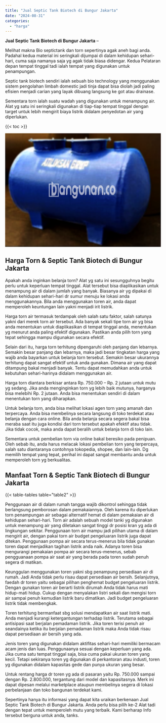 ```yaml
---
title: "Jual Septic Tank Biotech di Bungur Jakarta"
date: "2024-08-31"
categories: 
  - "harga"
---
```


**Jual Septic Tank Biotech di Bungur Jakarta** –

Melihat makna Bio septictank dan torn sepertinya agak aneh bagi anda. Padahal kedua material ini seringkali dijumpai di dalam kehidupan sehari-hari, cuma saja namanya saja yg agak tidak biasa didengar. Kedua Pelataran depan tempat tinggal tadi ialah tempat yang digunakan untuk penampungan.

Septic tank biotech sendiri ialah sebuah bio technology yang menggunakan sistem pengolahan limbah domestic jadi tinja dapat bisa diolah jadi paling efisien menjadi carian yang layak dibuang langsung ke got atau drainase.

Sementara torn ialah suatu wadah yang digunakan untuk menampung air. Alat yg satu ini seringkali digunakan di tiap-tiap tempat tinggal dengan target untuk lebih mengirit biaya listrik didalam penyedotan air yang diperlukan.

{{< toc >}}

![Jual Septic Tank Biotech di Bungur Jakarta](/images/jual-bio-septictank-09.png)

## Harga Torn & Septic Tank Biotech di Bungur Jakarta

Apakah anda inginkan belanja torn? Alat yg satu ini sesungguhnya begitu perlu untuk keperluan tempat tinggal. Alat tersebut bisa diaplikasikan untuk menampung air di dalam jumlah yang banyak. Biasanya air yg dipakai di dalam kehidupan sehari-hari dr sumur menuju ke lokasi anda menggunakannya. Bila anda menggunakan toren air, anda dapat memperoleh keuntungan lain yakni menjadi irit listrik.

Harga torn air termasuk terdampak oleh salah satu faktor, salah satunya yakni dari merek torn air tersebut. Ada banyak sekali tipe torn air yg bisa anda menentukan untuk diaplikasikan di tempat tinggal anda, menentukan yg menurut anda paling efektif digunakan. Pastikan anda pilih torn yang tepat sehingga mampu digunakan secara efektif.

Selain dari itu, harga torn terhitung dipengaruhi oleh panjang dan lebarnya. Semakin besar panjang dan lebarnya, maka jadi besar tingkatan harga yang wajib anda bayarkan untuk belanja torn tersebut. Semakin besar ukurannya terhitung dapat sangat efektif untuk anda gunakan. Dimana air yang dapat ditampung bakal menjadi banyak. Tentu dapat memudahkan anda untuk kebutuhan sehari-harinya didalam menggunakan air.

Harga torn diantara berkisar antara Rp. 750.000 – Rp. 2 jutaan untuk mutu yg sedang. Jika anda menginginkan torn yg lebih baik mutunya, harganya bisa melebihi Rp. 2 jutaan. Anda bisa menentukan sendiri di dalam menentukan torn yang diharapkan.

Untuk belanja torn, anda bisa melihat lokasi agen torn yang amanah dan terpercaya. Anda bisa membelinya secara langsung di toko terdekat atau belanja dengan cara online. Bila anda belanja secara segera bakal bisa meraba saat itu juga kondisi dari torn tersebut apakah efektif atau tidak. Jika tidak cocok, maka anda dapat beralih untuk belanja torn di toko lain.

Sementara untuk pembelian torn via online bakal beresiko pada penipuan. Oleh sebab itu, anda harus melacak lokasi pembelian torn yang terpercaya, salah satu diantaranya contohnya tokopedia, shopee, dan lain-lain. Dg memilih tempat yang tepat, perihal ini dapat sangat membantu anda untuk memperoleh torn yg berkualitas.

## Manfaat Torn & Septic Tank Biotech di Bungur Jakarta

{{< table-tables table="table2" >}}

Penggunaan air di dalam rumah tangga wajib dikontrol sehingga tidak berlangsung pemborosan dalam pemakaiannya. Oleh karena itu diperlukan torn penampungan air sebagai alternatif hemat di dalam pemakaian air di kehidupan sehari-hari. Torn air adalah sebuah model tanki yg digunakan untuk menampung air yang diletakan sangat tinggi dr posisi kran yg ada di lingkungan sekitar. Penggunaan torn air mampu jadi pilihan utama di dalam mengirit air, dengan pakai torn air budget pengeluaran listrik juga dapat ditekan. Penggunaan pompa air secara terus-menerus bila tidak gunakan toren dapat menjadikan tagihan listrik anda naik. Adanya toren bisa mengurangi pemakaian pompa air secara terus-menerus, sebab pengguanaan pompa air saat air yang berada pada toren sudah penuh segera di matikan.

Keunggulan menggunakan toren yakni sbg penampung persediaan air di rumah. Jadi Anda tidak perlu risau dapat persediaan air bersih. Selanjutnya, faedah dr toren yaitu sebagai pilihan penghemat budget pengeluaran listrik. Dengan gunakan toren air berarti listrik dirumah Anda tidak harus mati hidup-mati hidup. Cukup dengan menyalakan listri sekali dan mengisi torn air sampai penuh kemudian listrik baru dimatikan. Jadi budget pengeluaran listrik tidak membengkak.

Toren terhitung bermanfaat sbg solusi mendapatkan air saat listrik mati. Anda menjadi kurangi ketergantungan terhadap listrik. Terutama sebagai antisipasi saat berjalan pemadaman listrik. Jika toren terisi penuh air seandainya ketika itu berjalan pemadaman listrik maka Anda tidak risau dapat persediaan air bersih yang ada.

Jenis toren yang digunakan didalam aktifitas sehari-hari memiliki bermacam acam jenis dan luas. Penggunaanya sesuai dengan keperluan yang ada. Jika cuma satu tempat tinggal saja, bisa cuma pakai ukuran toren yang kecil. Tetapi sekiranya toren yg digunakan di perkantoran atau industi, toren yg digunakan didalam kapasitas gede dan punya ukuran yang besar.

Untuk rentang harga dr toren yg ada di pasaran yaitu Rp. 750.000 sampai dengan Rp. 2.800.000, tergantung dari model dan kapasitasnya. Merk ini dapat dipesan melalui marketplace ataupun membelinya segera di lokasi perbelanjaan dan toko bangunan terdekat kami.

Sepertinya hanya itu informasi yang dapat kita uraikan berkenaan Jual Septic Tank Biotech di Bungur Jakarta. Anda perlu bisa pilih ke-2 Alat tadi dengan tepat untuk memperoleh mutu yang terbaik. Kami berharap Info tersebut berguna untuk anda, tanks.
